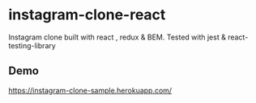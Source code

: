# instagram-clone-react

Instagram clone built with react , redux & BEM.
Tested with jest & react-testing-library

## Demo
https://instagram-clone-sample.herokuapp.com/
